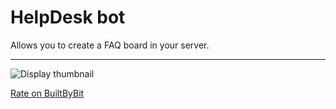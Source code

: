 # HelpDesk bot
Allows you to create a FAQ board in your server.

---

![Display thumbnail](https://builtbybit.com/attachments/frame-1-1-png.593502/?variant=display)

[Rate on BuiltByBit](https://builtbybit.com/resources/helpdesk-bot-faq-board-creator.28120/)